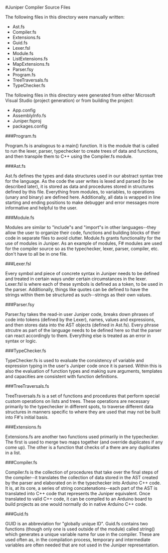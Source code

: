 #Juniper Compiler Source Files

The following files in this directory were manually written:
- Ast.fs
- Compiler.fs
- Extensions.fs
- Guid.fs
- Lexer.fsl
- Module.fs
- ListExtensions.fs
- MapExtensions.fs
- Parser.fsy
- Program.fs
- TreeTraversals.fs
- TypeChecker.fs

The following files in this directory were generated from either
Microsoft Visual Studio (project generation) or from building the project:
- App.config
- AssemblyInfo.fs
- Juniper.fsproj
- packages.config


###Program.fs

Program.fs is analogous to a main() function. It is the module that is called to run the lexer, parser, typechecker to create trees of data and functions, and then transpile them to C++ using the Compiler.fs module.

###Ast.fs

Ast.fs defines the types and data structures used in our abstract syntax tree for the language. As the code the user writes is lexed and parsed (to be described later), it is stored as data and procedures stored in structures defined by this file. Everything from modules, to variables, to operations (unary and binary) are defined here. Additionally, all data is wrapped in line starting and ending positions to make debugger and error messages more informative and helpful to the user.

###Module.fs

Modules are similar to "include"s and "import"s in other languages--they allow the user to organize their code, functions and building blocks of their code in separate files to avoid clutter. Module.fs grants functionality for the use of modules in Juniper. As an example of modules, F# modules are used for the compiler source so as the typechecker, lexer, parser, compiler, etc. don't have to all be in one file.

###Lexer.fsl

Every symbol and piece of concrete syntax in Juniper needs to be defined and treated in certain ways under certain circumstances in the lexer. Lexer.fsl is where each of these symbols is defined as a token, to be used in the parser. Additionally, things like quotes can be defined to have the strings within them be structured as such--strings as their own values.

###Parser.fsy

Parser.fsy takes the read-in user Juniper code, breaks down phrases of code into tokens (defined by the Lexer), names, values and expressions, and then stores data into the AST objects (defined in Ast.fs). Every phrase strcutre as part of the language needs to be defined here so that the parser can react accordingly to them. Everything else is treated as an error in syntax or logic.

###TypeChecker.fs

TypeChecker.fs is used to evaluate the consistency of variable and expression typing in the user's Juniper code once it is parsed. Within this is also the evaluation of function types and making sure arguments, templates and capacities are consistent with function definitions.

###TreeTraversals.fs

TreeTraversals.fs is a set of functions and procedures that perform special custom operations on lists and trees. These operations are necessary primarily to the typechecker in different spots, to traverse different data structures in manners specific to where they are used that may not be built into F#'s initial basis.

###Extensions.fs

Extensions.fs are another two functions used primarily in the typechecker. The first is used to merge two maps together (and override duplicates if any come up). The other is a function that checks of a there are any duplicates in a list.

###Compiler.fs

Compiler.fs is the collection of procedures that take over the final steps of the compiler--it translates the collection of data stored in the AST created by the parser and elaborated on in the typechecker into Arduino C++ code. It is, at its core, a series of string concatenations--each part of the AST is translated into C++ code that represents the Juniper equivalent. Once translated to valid C++ code, it can be compiled to an Arduino board to build projects as one would normally do in native Arduino C++ code.

###Guid.fs

GUID is an abbreviation for "globally unique ID". Guid.fs contains two functions (though only one is used outside of the module) called string() which generates a unique variable name for use in the compiler. These are used often as, in the compilation process, temporary and intermediate variables are often needed that are not used in the Juniper representation.
